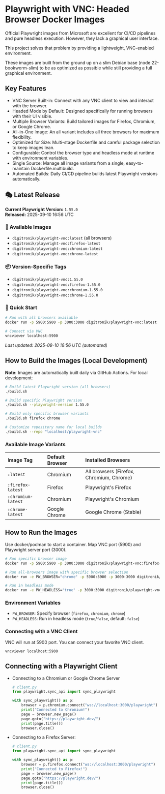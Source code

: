 # Playwright with VNC: Headed Browser Docker Images

Official Playwright images from Microsoft are excellent for CI/CD pipelines and pure headless execution. However, they lack a graphical user interface.

This project solves that problem by providing a lightweight, VNC-enabled environment.

These images are built from the ground up on a slim Debian base (node:22-bookworm-slim) to be as optimized as possible while still providing a full graphical environment.

## Key Features
- VNC Server Built-in: Connect with any VNC client to view and interact with the browser.
- Headed Mode by Default: Designed specifically for running browsers with their UI visible.
- Multiple Browser Variants: Build tailored images for Firefox, Chromium, or Google Chrome.
- All-in-One Image: An all variant includes all three browsers for maximum flexibility.
- Optimized for Size: Multi-stage Dockerfile and careful package selection to keep images lean.
- Configurable: Control the browser type and headless mode at runtime with environment variables.
- Single Source: Manage all image variants from a single, easy-to-maintain Dockerfile.multibuild.
- Automated Builds: Daily CI/CD pipeline builds latest Playwright versions automatically.

## 🎭 Latest Release

<!-- RELEASE_INFO_START -->
<!-- RELEASE_INFO_START -->
**Current Playwright Version:** `1.55.0`  
**Released:** 2025-09-10 16:56 UTC  

### 🐳 Available Images
- `digitronik/playwright-vnc:latest` (all browsers)
- `digitronik/playwright-vnc:firefox-latest`
- `digitronik/playwright-vnc:chromium-latest`
- `digitronik/playwright-vnc:chrome-latest`

### 📦 Version-Specific Tags
- `digitronik/playwright-vnc:1.55.0`
- `digitronik/playwright-vnc:firefox-1.55.0`
- `digitronik/playwright-vnc:chromium-1.55.0`
- `digitronik/playwright-vnc:chrome-1.55.0`

### 🚀 Quick Start
```bash
# Run with all browsers available
docker run -p 5900:5900 -p 3000:3000 digitronik/playwright-vnc:latest

# Connect via VNC
vncviewer localhost:5900
```

*Last updated: 2025-09-10 16:56 UTC (automated)*
<!-- RELEASE_INFO_END -->

## How to Build the Images (Local Development)

**Note:** Images are automatically built daily via GitHub Actions. For local development:

```bash
# Build latest Playwright version (all browsers)
./build.sh

# Build specific Playwright version
./build.sh --playwright-version 1.55.0

# Build only specific browser variants  
./build.sh firefox chrome

# Customize repository name for local builds
./build.sh --repo "localhost/playwright-vnc"
```

### Available Image Variants

| Image Tag | Default Browser | Installed Browsers |
| :--- | :--- | :--- |
| `:latest` | Chromium | All browsers (Firefox, Chromium, Chrome) |
| `:firefox-latest` | Firefox | Playwright's Firefox |
| `:chromium-latest`| Chromium | Playwright's Chromium |
| `:chrome-latest` | Google Chrome | Google Chrome (Stable) |


## How to Run the Images

Use docker/podman to start a container. Map VNC port (5900) and Playwright server port (3000).

```bash
# Run specific browser image
docker run -p 5900:5900 -p 3000:3000 digitronik/playwright-vnc:firefox-latest

# Run all-browsers image with specific browser selection
docker run -e PW_BROWSER="chrome" -p 5900:5900 -p 3000:3000 digitronik/playwright-vnc:latest

# Run in headless mode  
docker run -e PW_HEADLESS="true" -p 3000:3000 digitronik/playwright-vnc:latest
```

### Environment Variables
- `PW_BROWSER`: Specify browser (`firefox`, `chromium`, `chrome`) 
- `PW_HEADLESS`: Run in headless mode (`true`/`false`, default: `false`)

### Connecting with a VNC Client
VNC will run at 5900 port. You can connect your favorite VNC client.
```
vncviewer localhost:5900 
```

## Connecting with a Playwright Client
- Connecting to a Chromium or Google Chrome Server
    ```python
    # client.py
    from playwright.sync_api import sync_playwright

    with sync_playwright() as p:
        browser = p.chromium.connect("ws://localhost:3000/playwright")
        print("Connected to Chromium!")
        page = browser.new_page()
        page.goto("https://playwright.dev/")
        print(page.title())
        browser.close()
    ```
- Connecting to a Firefox Server:
    ```python
    # client.py
    from playwright.sync_api import sync_playwright

    with sync_playwright() as p:
        browser = p.firefox.connect("ws://localhost:3000/playwright")
        print("Connected to Firefox!")
        page = browser.new_page()
        page.goto("https://playwright.dev/")
        print(page.title())
        browser.close()
    ```